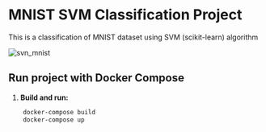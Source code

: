 # MNIST SVM Classification Project

This is a classification of MNIST dataset using SVM (scikit-learn) algorithm

![svn_mnist](.predictions.png)

## Run project with Docker Compose

1. **Build and run:**

```bash
    docker-compose build
    docker-compose up
```
